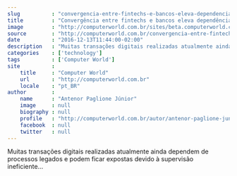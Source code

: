 ```yaml
---
slug          : "convergencia-entre-fintechs-e-bancos-eleva-dependencia-de-servicos-de-ti"
title         : "Convergência entre fintechs e bancos eleva dependência de serviços de TI"
image         : "http://computerworld.com.br/sites/beta.computerworld.com.br/files/news_articles/startup3.jpg"
source        : "http://computerworld.com.br/convergencia-entre-fintechs-e-bancos-eleva-dependencia-de-servicos-de-ti"
date          : "2016-12-13T11:44:00-02:00"
description   : "Muitas transações digitais realizadas atualmente ainda dependem de processos legados e podem ficar expostas devido à supervisão ineficiente..."
categories    : ['technology']
tags          : ['Computer World']
site          :
    title     : "Computer World"
    url       : "http://computerworld.com.br"
    locale    : "pt_BR"
author        :
    name      : "Antenor Paglione Júnior"
    image     : null
    biography : null
    profile   : "http://computerworld.com.br/autor/antenor-paglione-junior"
    facebook  : null
    twitter   : null
---
```


Muitas transações digitais realizadas atualmente ainda dependem de processos legados e podem ficar expostas devido à supervisão ineficiente...
